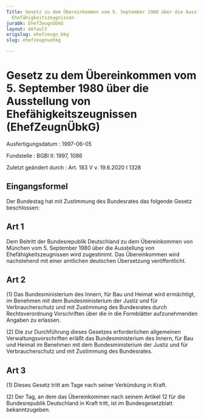 ```yaml
---
Title: Gesetz zu dem Übereinkommen vom 5. September 1980 über die Ausstellung von
  Ehefähigkeitszeugnissen
jurabk: EhefZeugnÜbkG
layout: default
origslug: ehefzeugn_bkg
slug: ehefzeugnuebkg

---
```


# Gesetz zu dem Übereinkommen vom 5. September 1980 über die Ausstellung von Ehefähigkeitszeugnissen (EhefZeugnÜbkG)

Ausfertigungsdatum
:   1997-06-05

Fundstelle
:   BGBl II: 1997, 1086

Zuletzt geändert durch
:   Art. 183 V v. 19.6.2020 I 1328



## Eingangsformel

Der Bundestag hat mit Zustimmung des Bundesrates das folgende Gesetz
beschlossen:


## Art 1

Dem Beitritt der Bundesrepublik Deutschland zu dem Übereinkommen von
München vom 5. September 1980 über die Ausstellung von
Ehefähigkeitszeugnissen wird zugestimmt. Das Übereinkommen wird
nachstehend mit einer amtlichen deutschen Übersetzung veröffentlicht.


## Art 2

(1) Das Bundesministerium des Innern, für Bau und Heimat wird
ermächtigt, im Benehmen mit dem Bundesministerium der Justiz und für
Verbraucherschutz und mit Zustimmung des Bundesrates durch
Rechtsverordnung Vorschriften über die in die Formblätter
aufzunehmenden Angaben zu erlassen.

(2) Die zur Durchführung dieses Gesetzes erforderlichen allgemeinen
Verwaltungsvorschriften erläßt das Bundesministerium des Innern, für
Bau und Heimat im Benehmen mit dem Bundesministerium der Justiz und
für Verbraucherschutz und mit Zustimmung des Bundesrates.


## Art 3

(1) Dieses Gesetz tritt am Tage nach seiner Verkündung in Kraft.

(2) Der Tag, an dem das Übereinkommen nach seinem Artikel 12 für die
Bundesrepublik Deutschland in Kraft tritt, ist im Bundesgesetzblatt
bekanntzugeben.

